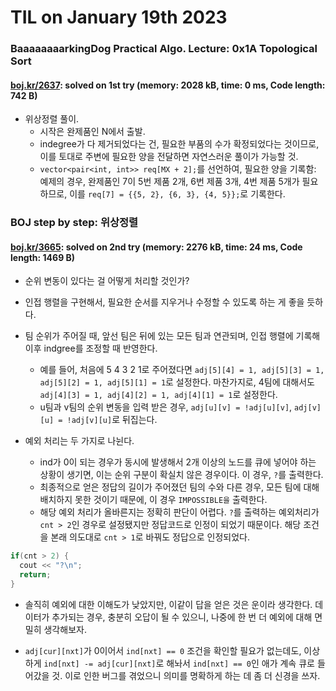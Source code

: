 # **TIL on January 19th 2023**
### BaaaaaaaarkingDog Practical Algo. Lecture: 0x1A Topological Sort
#### [boj.kr/2637](../../../Problem%20Solving/boj/Topological%20sorting/2637-01-19-2023.cpp): solved on 1st try (memory: 2028 kB, time: 0 ms, Code length: 742 B)
* 위상정렬 풀이.
  - 시작은 완제품인 N에서 출발.
  - indegree가 다 제거되었다는 건, 필요한 부품의 수가 확정되었다는 것이므로, 이를 토대로 주변에 필요한 양을 전달하면 자연스러운 풀이가 가능할 것.
  - `vector<pair<int, int>> req[MX + 2];`를 선언하여, 필요한 양을 기록함: 예제의 경우, 완제품인 7이 5번 제품 2개, 6번 제품 3개, 4번 제품 5개가 필요하므로, 이를 `req[7] = {{5, 2}, {6, 3}, {4, 5}};`로 기록한다.

### BOJ step by step: 위상정렬
#### [boj.kr/3665](../../../Problem%20Solving/boj/Topological%20sorting/3665-01-19-2023.cpp): solved on 2nd try (memory: 2276 kB, time: 24 ms, Code length: 1469 B)
* 순위 변동이 있다는 걸 어떻게 처리할 것인가?

* 인접 행렬을 구현해서, 필요한 순서를 지우거나 수정할 수 있도록 하는 게 좋을 듯하다.

* 팀 순위가 주어질 때, 앞선 팀은 뒤에 있는 모든 팀과 연관되며, 인접 행렬에 기록해 이후 indgree를 조정할 때 반영한다.
  - 예를 들어, 처음에 5 4 3 2 1로 주어졌다면 `adj[5][4] = 1, adj[5][3] = 1, adj[5][2] = 1, adj[5][1] = 1`로 설정한다. 마찬가지로, 4팀에 대해서도 `adj[4][3] = 1, adj[4][2] = 1, adj[4][1] = 1`로 설정한다.
  - u팀과 v팀의 순위 변동을 입력 받은 경우, `adj[u][v] = !adj[u][v]`, `adj[v][u] = !adj[v][u]`로 뒤집는다.

* 예외 처리는 두 가지로 나뉜다.
  - ind가 0이 되는 경우가 동시에 발생해서 2개 이상의 노드를 큐에 넣어야 하는 상황이 생기면, 이는 순위 구분이 확실치 않은 경우이다. 이 경우, `?`를 출력한다.
  - 최종적으로 얻은 정답의 길이가 주어졌던 팀의 수와 다른 경우, 모든 팀에 대해 배치하지 못한 것이기 때문에, 이 경우 `IMPOSSIBLE을` 출력한다.
  - 해당 예외 처리가 올바른지는 정확히 판단이 어렵다. `?`를 출력하는 예외처리가 `cnt > 2`인 경우로 설정됐지만 정답코드로 인정이 되었기 때문이다. 해당 조건을 본래 의도대로 `cnt > 1`로 바꿔도 정답으로 인정되었다.

```cpp
if(cnt > 2) {
  cout << "?\n";
  return;
}
```

* 솔직히 예외에 대한 이해도가 낮았지만, 이같이 답을 얻은 것은 운이라 생각한다. 데이터가 추가되는 경우, 충분히 오답이 될 수 있으니, 나중에 한 번 더 예외에 대해 면밀히 생각해보자.

* `adj[cur][nxt]`가 0이어서 `ind[nxt] == 0` 조건을 확인할 필요가 없는데도, 이상하게 `ind[nxt] -= adj[cur][nxt]`로 해놔서 `ind[nxt] == 0`인 애가 계속 큐로 들어갔을 것. 이로 인한 버그를 겪었으니 의미를 명확하게 하는 데 좀 더 신경을 쓰자.